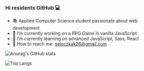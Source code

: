 ### Hi residents GitHub 💻

- 📚 Applied Computer Science student passionate about web development
- 🔭 I’m currently working on a RPG Game in vanilla JavaScript
- 🌱 I’m currently learning on advanced JavaScript, Sass, React
- 📧 How to reach me: geleczkak26@gmail.com

![Anurag's GitHub stats](https://github-readme-stats.vercel.app/api?username=AParovyshnaya&theme=react&show_icons=true)

![Top Langs](https://github-readme-stats.vercel.app/api/top-langs/?username=KetrinZireael&theme=react)
